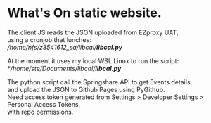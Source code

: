 # What's On static website.

The client JS reads the JSON uploaded from EZproxy UAT, <br/>
using a cronjob that lunches: <br/>
*/home/nfs/z3541612_sa/libcal/**libcal.py*** <br/> 

At the moment it uses my local WSL Linux to run the script: </br>
**/home/ste/Documents/libcal/**libcal.py***

The python script call the Springshare API to get Events details, <br/>
and upload the JSON to Github Pages using PyGithub.  <br/>
Need access token generated from Settings > Developer Settings > Personal Access Tokens, <br/>
with repo permissions. 
